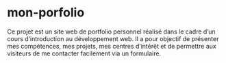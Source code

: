 # mon-porfolio
Ce projet est un site web de portfolio personnel réalisé dans le cadre d’un cours d’introduction au développement web. Il a pour objectif de présenter mes compétences, mes projets, mes centres d’intérêt et de permettre aux visiteurs de me contacter facilement via un formulaire.
